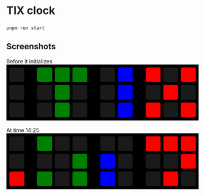 # TIX clock

`pnpm run start`

## Screenshots
Before it initializes
![Tix clock](images/screenshot-init.png?raw=true)

At time 14:25
![Tix clock](images/screenshot-1425.png?raw=true)